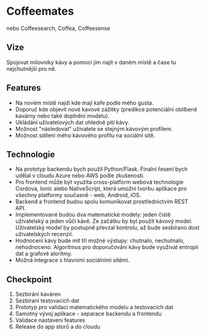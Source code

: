 # Coffeemates

nebo Coffeesearch, Coffea, Coffeesense

## Vize

Spojovat milovníky kávy a pomoci jim najít v daném místě a čase tu nejchutnější pro ně.

## Features

* Na novém místě najdi kde mají kafe podle mého gusta.
* Doporuč kde objevit nové kavové zážitky (predikce potenciální oblíbené kavárny 
nebo také doplnění modelu).
* Ukládání uživatelových dat ohledně pití kávy. 
* Možnost "následovat" uživatele se stejným kávovým profilem.
* Možnost sdílení mého kávového profilu na sociální sítě.

## Technologie

* Na prototyp backendu bych použil Python/Flask. Finalní řesení bych udělal v cloudu Azure nebo AWS podle zkušenosti.
* Pro frontend může být využita cross-platform webová technologie Cordova, Ionic alebo NativeScript, která umožní tvorbu aplikace pro všechny platformy současně - web, Android, iOS. 
* Backend a frontend budou spolu komunikovat prostřednictvím REST API.
* Implementované budou dva matematické modely: jeden čistě uživatelský a jeden vůči kávě. Ze začátku by byl použit kávový model. Uživatelský model by postupně převzal kontrolu, až bude sesbírano dost uživatelských recenzií.
* Hodnocení kávy bude mít tři možné výstupy: chutnalo, nechutnalo, nehodnoceno. Algoritmus pro doporučování kávy bude využívat entropii dat a grafové aloritmy.
* Možná integrace s hlavními sociálními sítěmi.

## Checkpoint

1. Sezbírání kaváren
1. Sezbíraní testovacích dat
2. Prototyp pro validaci matematického modelu a testovacích dat
3. Samotný vývoj aplikace - separace backendu a frontendu
4. Validace nastaveni features
5. Release do app storů a do cloudu
